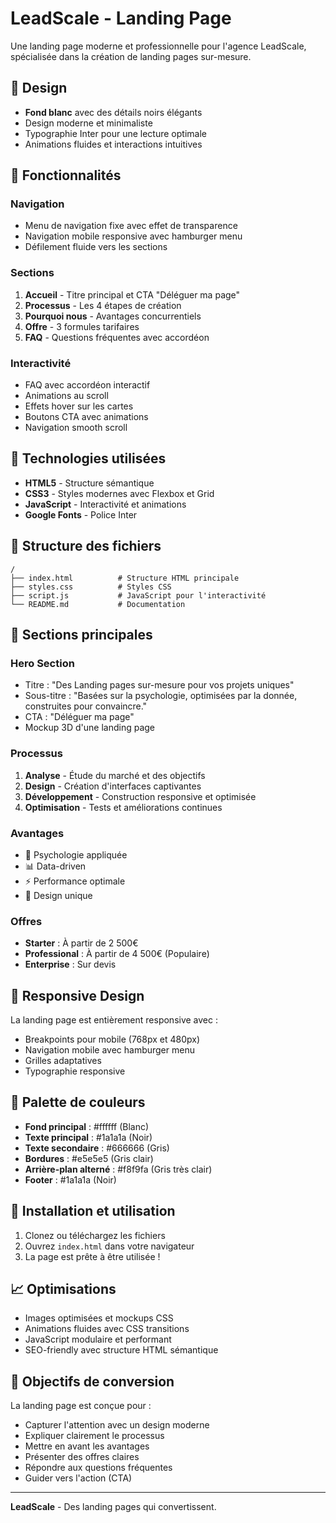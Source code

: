 # LeadScale - Landing Page

Une landing page moderne et professionnelle pour l'agence LeadScale, spécialisée dans la création de landing pages sur-mesure.

## 🎨 Design

- **Fond blanc** avec des détails noirs élégants
- Design moderne et minimaliste
- Typographie Inter pour une lecture optimale
- Animations fluides et interactions intuitives

## 📱 Fonctionnalités

### Navigation
- Menu de navigation fixe avec effet de transparence
- Navigation mobile responsive avec hamburger menu
- Défilement fluide vers les sections

### Sections
1. **Accueil** - Titre principal et CTA "Déléguer ma page"
2. **Processus** - Les 4 étapes de création
3. **Pourquoi nous** - Avantages concurrentiels
4. **Offre** - 3 formules tarifaires
5. **FAQ** - Questions fréquentes avec accordéon

### Interactivité
- FAQ avec accordéon interactif
- Animations au scroll
- Effets hover sur les cartes
- Boutons CTA avec animations
- Navigation smooth scroll

## 🚀 Technologies utilisées

- **HTML5** - Structure sémantique
- **CSS3** - Styles modernes avec Flexbox et Grid
- **JavaScript** - Interactivité et animations
- **Google Fonts** - Police Inter

## 📁 Structure des fichiers

```
/
├── index.html          # Structure HTML principale
├── styles.css          # Styles CSS
├── script.js           # JavaScript pour l'interactivité
└── README.md           # Documentation
```

## 🎯 Sections principales

### Hero Section
- Titre : "Des Landing pages sur-mesure pour vos projets uniques"
- Sous-titre : "Basées sur la psychologie, optimisées par la donnée, construites pour convaincre."
- CTA : "Déléguer ma page"
- Mockup 3D d'une landing page

### Processus
1. **Analyse** - Étude du marché et des objectifs
2. **Design** - Création d'interfaces captivantes
3. **Développement** - Construction responsive et optimisée
4. **Optimisation** - Tests et améliorations continues

### Avantages
- 🎯 Psychologie appliquée
- 📊 Data-driven
- ⚡ Performance optimale
- 🎨 Design unique

### Offres
- **Starter** : À partir de 2 500€
- **Professional** : À partir de 4 500€ (Populaire)
- **Enterprise** : Sur devis

## 📱 Responsive Design

La landing page est entièrement responsive avec :
- Breakpoints pour mobile (768px et 480px)
- Navigation mobile avec hamburger menu
- Grilles adaptatives
- Typographie responsive

## 🎨 Palette de couleurs

- **Fond principal** : #ffffff (Blanc)
- **Texte principal** : #1a1a1a (Noir)
- **Texte secondaire** : #666666 (Gris)
- **Bordures** : #e5e5e5 (Gris clair)
- **Arrière-plan alterné** : #f8f9fa (Gris très clair)
- **Footer** : #1a1a1a (Noir)

## 🔧 Installation et utilisation

1. Clonez ou téléchargez les fichiers
2. Ouvrez `index.html` dans votre navigateur
3. La page est prête à être utilisée !

## 📈 Optimisations

- Images optimisées et mockups CSS
- Animations fluides avec CSS transitions
- JavaScript modulaire et performant
- SEO-friendly avec structure HTML sémantique

## 🎯 Objectifs de conversion

La landing page est conçue pour :
- Capturer l'attention avec un design moderne
- Expliquer clairement le processus
- Mettre en avant les avantages
- Présenter des offres claires
- Répondre aux questions fréquentes
- Guider vers l'action (CTA)

---

**LeadScale** - Des landing pages qui convertissent. 